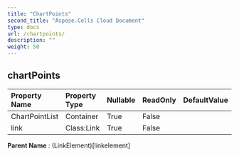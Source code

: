 ```yaml
---
title: "ChartPoints"
second_title: "Aspose.Cells Cloud Document"
type: docs
url: /chartpoints/
description: ""
weight: 50
---
```


## **chartPoints**

 

| Property Name | Property Type | Nullable |  ReadOnly | DefaultValue | Description | 
| :- | :- | :- |:- |  :- | :- |
| ChartPointList | Container | True |  False |  |  |  
| link | Class:Link | True |  False |  |  |  

**Parent Name** : (LinkElement)[linkelement]


